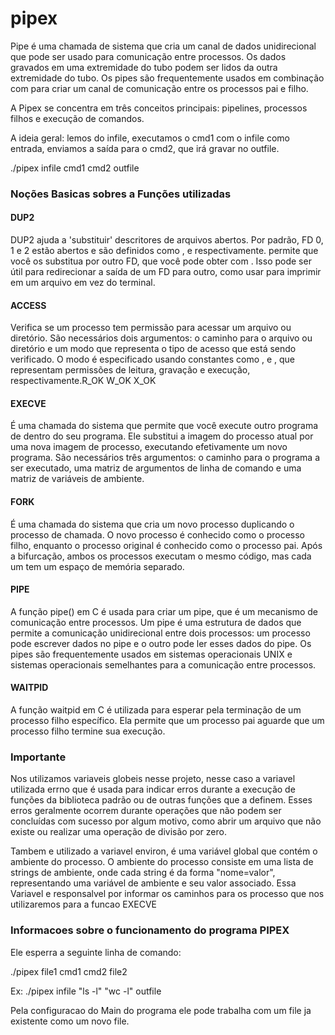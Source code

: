 # pipex

<p> Pipe é uma chamada de sistema que cria um canal de dados unidirecional que pode ser usado para comunicação entre processos. Os dados gravados em uma extremidade do tubo podem ser lidos da outra extremidade do tubo. Os pipes são frequentemente usados em combinação com para criar um canal de comunicação entre os processos pai e filho.</p>
<p> A Pipex se concentra em três conceitos principais: pipelines, processos filhos e execução de comandos.</p>
<p>A ideia geral: lemos do infile, executamos o cmd1 com o infile como entrada, enviamos a saída para o cmd2, que irá gravar no outfile.</p>
<p>./pipex infile cmd1 cmd2 outfile</p>

<h3>Noções Basicas sobres a Funções utilizadas</h3>
<h4>DUP2</h4>
<p>DUP2  ajuda a 'substituir' descritores de arquivos abertos. Por padrão, FD 0, 1 e 2 estão abertos e são definidos como , e respectivamente. permite que você os substitua por outro FD, que você pode obter com . Isso pode ser útil para redirecionar a saída de um FD para outro, como usar para imprimir em um arquivo em vez do terminal.</p>

<h4>ACCESS</h4>
<p>Verifica se um processo tem permissão para acessar um arquivo ou diretório. São necessários dois argumentos: o caminho para o arquivo ou diretório e um modo que representa o tipo de acesso que está sendo verificado. O modo é especificado usando constantes como , e , que representam permissões de leitura, gravação e execução, respectivamente.R_OK W_OK X_OK</p>

<h4>EXECVE</h4>
<p>É uma chamada do sistema que permite que você execute outro programa de dentro do seu programa. Ele substitui a imagem do processo atual por uma nova imagem de processo, executando efetivamente um novo programa. São necessários três argumentos: o caminho para o programa a ser executado, uma matriz de argumentos de linha de comando e uma matriz de variáveis de ambiente.</p>

<h4>FORK</h4>
<p>É uma chamada do sistema que cria um novo processo duplicando o processo de chamada. O novo processo é conhecido como o processo filho, enquanto o processo original é conhecido como o processo pai. Após a bifurcação, ambos os processos executam o mesmo código, mas cada um tem um espaço de memória separado.</p>

<h4>PIPE</h4>
<p>A função pipe() em C é usada para criar um pipe, que é um mecanismo de comunicação entre processos. Um pipe é uma estrutura de dados que permite a comunicação unidirecional entre dois processos: um processo pode escrever dados no pipe e o outro pode ler esses dados do pipe. Os pipes são frequentemente usados em sistemas operacionais UNIX e sistemas operacionais semelhantes para a comunicação entre processos.</p>

<h4>WAITPID</h4>
<p>A função waitpid em C é utilizada para esperar pela terminação de um processo filho específico. Ela permite que um processo pai aguarde que um processo filho termine sua execução.</p>

<h3>Importante</h3>
<p>Nos utilizamos variaveis globeis nesse projeto, nesse caso a variavel utilizada errno que é usada para indicar erros durante a execução de funções da biblioteca padrão ou de outras funções que a definem. Esses erros geralmente ocorrem durante operações que não podem ser concluídas com sucesso por algum motivo, como abrir um arquivo que não existe ou realizar uma operação de divisão por zero.</p>
<p>Tambem e utilizado a variavel environ, é uma variável global que contém o ambiente do processo. O ambiente do processo consiste em uma lista de strings de ambiente, onde cada string é da forma "nome=valor", representando uma variável de ambiente e seu valor associado. Essa Variavel e responsalvel por informar os caminhos para os processo que nos utilizaremos para a funcao EXECVE</p>

<h3>Informacoes sobre o funcionamento do programa PIPEX</h3>
<p>Ele esperra a seguinte linha de comando:</p>
<p>./pipex file1 cmd1 cmd2 file2</p>
<p>Ex:  ./pipex infile "ls -l" "wc -l" outfile</p>
<p>Pela configuracao do Main do programa ele pode trabalha com um file ja existente como um novo file.</p>

